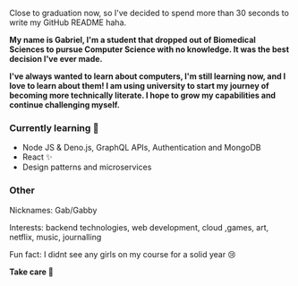 Close to graduation now, so I've decided to spend more than 30 seconds to write my GitHub README haha.

**My name is Gabriel, I'm a student that dropped out of Biomedical Sciences to pursue Computer Science with no knowledge. It was the best decision I've ever made.**

**I've always wanted to learn about computers, I'm still learning now, and I love to learn about them! I am using university to start my journey of becoming more technically literate. I hope to grow my capabilities and continue challenging myself.**

### Currently learning 🌱

- Node JS & Deno.js, GraphQL APIs, Authentication and MongoDB
- React ✨
-  Design patterns and microservices

### Other 

Nicknames: Gab/Gabby

Interests: backend technologies, web development, cloud ,games, art, netflix, music, journalling

Fun fact: I didnt see any girls on my course for a solid year 😢

 **Take care 👋**


